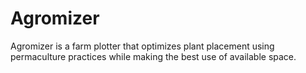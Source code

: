 # Agromizer

Agromizer is a farm plotter that optimizes plant placement using permaculture practices while making the best use of available space.
